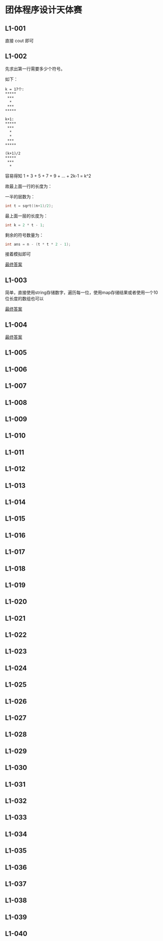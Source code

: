 # 团体程序设计天体赛

## L1-001

直接 cout 即可

## L1-002

先求出第一行需要多少个符号。

如下：

```
k = 17个:
*****
 ***
  *
 ***
*****

k+1:
*****
 ***
  *
  *
 ***
*****

(k+1)/2
*****
 ***
  *
```

容易得知 1 + 3 + 5 + 7 + 9 + ... + 2k-1 = k^2

故最上面一行的长度为：

一半的层数为：

```cpp
int t = sqrt((n+1)/2);
```

最上面一层的长度为：

```cpp
int k = 2 * t - 1;
```

剩余的符号数量为：

```cpp
int ans = n - (t * t * 2 - 1);
```

接着模拟即可

[最终答案](./L1-002/L1-002.cpp)

## L1-003

简单，直接使用string存储数字，遍历每一位，使用map存储结果或者使用一个10位长度的数组也可以

[最终答案](./L1-003/L1-003.cpp)

## L1-004

[最终答案](./L1-004/L1-004.cpp)

## L1-005



## L1-006
## L1-007
## L1-008
## L1-009
## L1-010
## L1-011
## L1-012
## L1-013
## L1-014
## L1-015
## L1-016
## L1-017
## L1-018
## L1-019
## L1-020
## L1-021
## L1-022
## L1-023
## L1-024
## L1-025
## L1-026
## L1-027
## L1-028
## L1-029
## L1-030
## L1-031
## L1-032
## L1-033
## L1-034
## L1-035
## L1-036
## L1-037
## L1-038
## L1-039
## L1-040

